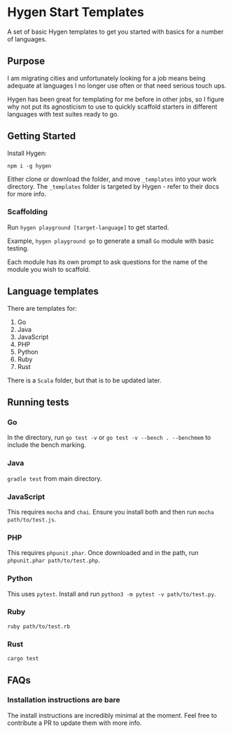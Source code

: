 # Hygen Start Templates

A set of basic Hygen templates to get you started with basics for a number of languages.

## Purpose

I am migrating cities and unfortunately looking for a job means being adequate at languages I no longer use often or that need serious touch ups.

Hygen has been great for templating for me before in other jobs, so I figure why not put its agnosticism to use to quickly scaffold starters in different languages with test suites ready to go.

## Getting Started

Install Hygen:

```shell
npm i -g hygen
```

Either clone or download the folder, and move `_templates` into your work directory. The `_templates` folder is targeted by Hygen - refer to their docs for more info.

### Scaffolding

Run `hygen playground [target-language]` to get started.

Example, `hygen playground go` to generate a small `Go` module with basic testing.

Each module has its own prompt to ask questions for the name of the module you wish to scaffold.

## Language templates

There are templates for:

1. Go
2. Java
3. JavaScript
4. PHP
5. Python
6. Ruby
7. Rust

There is a `Scala` folder, but that is to be updated later.

## Running tests

### Go

In the directory, run `go test -v` or `go test -v --bench . --benchmem` to include the bench marking.

### Java

`gradle test` from main directory.

### JavaScript

This requires `mocha` and `chai`. Ensure you install both and then run `mocha path/to/test.js`.

### PHP

This requires `phpunit.phar`. Once downloaded and in the path, run `phpunit.phar path/to/test.php`.

### Python

This uses `pytest`. Install and run `python3 -m pytest -v path/to/test.py`.

### Ruby

`ruby path/to/test.rb`

### Rust

`cargo test`

## FAQs

### Installation instructions are bare

The install instructions are incredibly minimal at the moment. Feel free to contribute a PR to update them with more info.
